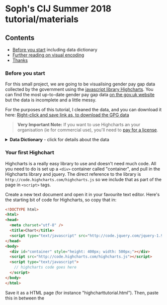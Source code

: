 # Soph's CIJ Summer 2018 tutorial/materials

## Contents
* [Before you start](#before-you-start) including data dictionary
* [Further reading on visual encoding](#more-info-about-encoding)
* [Thanks](#thanks)

### Before you start
For this small project, we are going to be visualising gender pay gap data collected by the government using the [javascript library Highcharts](https://www.highcharts.com/ "Highcharts"). You can find the most up-to-date gender pay gap data [on the gov.uk website](https://gender-pay-gap.service.gov.uk/ "Gender Pay Gap Statistics") but the data is incomplete and a little messy.

For the purposes of this tutorial, I cleaned the data, and you can download it here: [Right-click and save link as, to download the GPG data](https://raw.githubusercontent.com/sophiewarnes/sophiewarnes.github.io/master/Training/Files/clean-gpg-data.csv "UK Gender Pay Gap Data")

> **Very Important Note:** If you want to use Highcharts an your organisation (ie for commercial use), you'll need to [pay for a license](http://www.highcharts.com/products/highcharts "Pay for a HighCharts license").

<details> 
 <Summary><strong>Data Dictionary</strong> - click for details about the data</Summary>

The file `clean-gpg-data.csv` contains one row for every company which submitted data to the government regarding their gender pay gap. For the hourly comparison columns, a minus value means women have higher pay, and a positive value means men have higher pay. The column headings are:
<ul>
<li> <strong>CompanyName:</strong> The name of the company.</li>
<li> <strong>Address:</strong> Full address where possible, including postcodes.</li>
<li> <strong>CompanyNumber:</strong> The company number as registered at [Companies House](https://www.>gov.uk/government/organisations/companies-house "Companies House").</li>
<li> <strong>SicCodes:</strong> The Standard Industrial Classification code (for more information, all SIC codes are [listed on Companies House here](https://resources.companieshouse.gov.uk/sic/ "(SIC) Code List").</li>
<li> <strong>DiffMeanHourlyPercent:</strong> Mean pay gap between men and women.</li>
<li> <strong>DiffMedianHourlyPercent:</strong> Median pay gap between men and women.</li>
<li> <strong>DiffMeanBonusPercent:</strong> Mean bonus pay gap between men and women.</li>
<li> <strong>DiffMedianBonusPercent:</strong> Median bonus pay gap between men and women.</li>
<li> <strong>MaleBonusPercent:</strong> The proportion of men in the organisation receiving a bonus payment.</li>
<li> <strong>FemaleBonusPercent:</strong> The proportion of women in the organisation receiving a bonus payment.</li>
<li> <strong>MaleLowerQuartile:</strong> The proportion of men with salaries in the lower quartile (paid below the 25th percentile point).</li>
<li> <strong>FemaleLowerQuartile:</strong> The proportion of women with salaries in the lower quartile (paid below the 25th percentile point).</li>
<li> <strong>MaleLowerMiddleQuartile:</strong> The proportion of men with salaries in the lower middle quartile (paid above the 25th percentile point and at or below the median).</li>
<li> <strong>FemaleLowerMiddleQuartile:</strong> The proportion of women with salaries in the lower middle quartile (paid above the 25th percentile point and at or below the median).</li>
<li> <strong>MaleUpperMiddleQuartile:</strong> The proportion of men with salaries in the upper middle quartile (paid above the median and at or below the 75th percentile point).</li>
<li> <strong>FemaleUpperMiddleQuartile:</strong> The proportion of women with salaries in the upper middle quartile (paid above the median and at or below the 75th percentile point).</li>
<li> <strong>MaleTopQuartile:</strong> The proportion of men with salaries in the top quartile of the whole organisation (paid above the 75th percentile point).</li>
<li> <strong>FemaleTopQuartile:</strong> The proportion of women with salaries in the top quartile of the whole organisation (paid above the 75th percentile point).</li>
<li> <strong>EmployerSize:</strong> The number of employees the company has. These are in buckets, such as 250 to 499 and 500 to 999.</li>
<li> <strong>SubmittedAfterDeadline:</strong> A Boolean (TRUE or FALSE) value indicating whether it was submitted after the deadline or before.</li>
</ul>
</details>

### Your first Highchart

Highcharts is a really easy library to use and doesn't need much code. All you need to do is set up a `<div>` container called "container", and pull in the Highcharts library and jquery. The direct reference to the library is `http://code.highcharts.com/highcharts.js` so we include that as part of the page in `<script>` tags.

Create a new text document and open it in your favourite text editor. Here's the starting bit of code for Highcharts, so copy that in:
```html
<!DOCTYPE html>
<html>
<head>
  <meta charset="utf-8" />
  <title>Chart</title>
  <script type="text/javascript" src="http://code.jquery.com/jquery-1.9.1.js"></script>
</head>
<body>
  <div id="container" style="height: 400px; width: 500px;"></div>
  <script src="http://code.highcharts.com/highcharts.js"></script>
  <script type="text/javascript">
    // highcharts code goes here
  </script>
</body>
</html>
```

Save it as a HTML page (for instance "highcharttutorial.html"). Then, paste this in between the <script> tags:
```javascript
 $('#container').highcharts({
  series: [{
    data: [190, 3334, 1792, 1578, 325, 42, 142]
  }]
});
```
 
Save it again and open it in a browser. It should look like this:

![Basic Highchart](https://raw.githubusercontent.com/sophiewarnes/sophiewarnes.github.io/master/Training/Files/first-chart.PNG "Basic Highcharts chart")

This is fine but it's a line chart (which won't work for our data), it has no title,  no categories, there's a Highcharts logo on it, and the axes aren't labelled. It's a bit useless for what we want to make. We are better off adding a few more different settings so we can make it look a bit better:

```html
$('#container').highcharts({
  chart: {
    type: 'column'
  },
  title: {
    text: 'Results of the 2015 U.K. general election'
  },
  xAxis: {
    categories: ['CON', 'LAB', 'SNP', 'LD', 'OTHER']
  },
  series: [{
    data: [331, 232, 56, 8, 23]
  }]
});
```

[Highcharts API reference documentation](http://api.highcharts.com/highcharts)

### More info about encoding

If you are interested in reading any further about encoding - what I discussed in the presentation was very brief - O'Reilly has a [great chapter on encoding](https://www.oreilly.com/library/view/designing-data-visualizations/9781449314774/ch04.html "Designing Data Visualizations: Choose Appropriate Visual Encodings") which includes this really helpful resource:

![Understanding different types of data and encoding](https://www.oreilly.com/library/view/designing-data-visualizations/9781449314774/httpatomoreillycomsourceoreillyimages898026.png "Understanding different types of data and encoding")


### Thanks
Thank you to [Elliot Bentley](https://twitter.com/elliot_bentley "@Elliot_Bentley on Twitter") for writing the original HighCharts tutorial in 2015.
